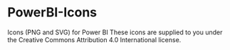 # PowerBI-Icons
Icons (PNG and SVG) for Power BI
These icons are supplied to you under the Creative Commons Attribution 4.0 International license.